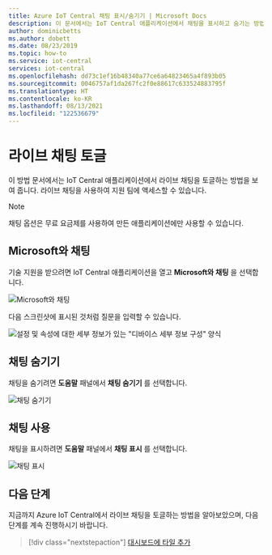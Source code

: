 ```yaml
---
title: Azure IoT Central 채팅 표시/숨기기 | Microsoft Docs
description: 이 문서에서는 IoT Central 애플리케이션에서 채팅을 표시하고 숨기는 방법을 설명합니다. 라이브 채팅을 사용하여 지원 팀에 액세스할 수 있습니다.
author: dominicbetts
ms.author: dobett
ms.date: 08/23/2019
ms.topic: how-to
ms.service: iot-central
services: iot-central
ms.openlocfilehash: dd73c1ef16b48340a77ce6a64823465a4f893b05
ms.sourcegitcommit: 0046757af1da267fc2f0e88617c633524883795f
ms.translationtype: HT
ms.contentlocale: ko-KR
ms.lasthandoff: 08/13/2021
ms.locfileid: "122536679"
---
```

# <a name="toggle-live-chat"></a>라이브 채팅 토글

이 방법 문서에서는 IoT Central 애플리케이션에서 라이브 채팅을 토글하는 방법을 보여 줍니다. 라이브 채팅을 사용하여 지원 팀에 액세스할 수 있습니다.

> [!NOTE]
> 채팅 옵션은 무료 요금제를 사용하여 만든 애플리케이션에만 사용할 수 있습니다.

## <a name="chat-with-us"></a>Microsoft와 채팅

기술 지원을 받으려면 IoT Central 애플리케이션을 열고 **Microsoft와 채팅** 을 선택합니다.

![Microsoft와 채팅](media/howto-show-hide-chat/chat-with-us.png)

다음 스크린샷에 표시된 것처럼 질문을 입력할 수 있습니다.

![설정 및 속성에 대한 세부 정보가 있는 "디바이스 세부 정보 구성" 양식](media/howto-show-hide-chat/sample-chat.png)

## <a name="hide-chat"></a>채팅 숨기기

채팅을 숨기려면 **도움말** 패널에서 **채팅 숨기기** 를 선택합니다.

 ![채팅 숨기기](media/howto-show-hide-chat/hide-chat.png)

## <a name="enable-chat"></a>채팅 사용

채팅을 표시하려면 **도움말** 패널에서 **채팅 표시** 를 선택합니다.

 ![채팅 표시](media/howto-show-hide-chat/show-chat.png)

## <a name="next-steps"></a>다음 단계

지금까지 Azure IoT Central에서 라이브 채팅을 토글하는 방법을 알아보았으며, 다음 단계를 계속 진행하시기 바랍니다.

> [!div class="nextstepaction"]
> [대시보드에 타일 추가](howto-manage-dashboards.md)
